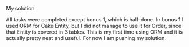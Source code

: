 My solution

All tasks were completed except bonus 1, which is half-done.
In bonus 1 I used ORM for Cake Entity, but I did not manage to use it for Order, since that Entity is covered in 3 tables.
This is my first time using ORM and it is actually pretty neat and useful. For now I am pushing my solution.
